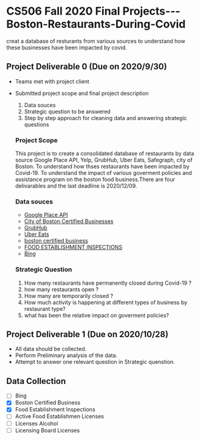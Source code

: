 # CS506 Fall 2020 Final Projects--- Boston-Restaurants-During-Covid
creat a database of resturants from various sources to understand how these businesses have been impacted by covid.

## Project Deliverable 0 (Due on 2020/9/30)
  - Teams met with project client
  - Submitted project scope and  final project description
    1. Data souces
    2. Strategic question to be answered
    3. Step by step approach for cleaning data and answering strategic questions

    ### Project Scope
      This project is to create a consolidated database of restaurants by data source Google Place API, Yelp, GrubHub, Uber Eats, Safegraph, city of Boston. To understand how thses restaurants have been impacted by Covid-19. To understand the impact of various goverment policies and assistance program on the boston food business.There are four delivarables and the last deadline is 2020/12/09. 

    ### Data souces
      -   [Google Place API](https://developers.google.com/places/web-service/details)
      - [City of Boston Certified Businesses](https://www.yelp.com/developers/documentation/v3/event)
      - [GrubHub](https://stevesie.com/apps/grubhub-api) 
      - [Uber Eats](https://www.ubereats.com/)
      - [boston certified business ](https://data.boston.gov/dataset/certified-business-directory/resource/3fc08ca2-9baf-4d77-b03a-aaed1cc936ed)
      - [FOOD ESTABLISHMENT INSPECTIONS](https://data.boston.gov/dataset/food-establishment-inspections)
      - [Bing](https://azure.microsoft.com/en-us/services/cognitive-services/bing-web-search-api/)
      
    ### Strategic Question
      1. How many restaurants have permanently closed during Covid-19 ?
      2. how many restaurants open ?
      3. How many are temporarily closed ? 
      4. How much activity is happening at different types of business by restaurant type?
      5.  what has been the relative impact on goverment policies?

## Project Deliverable 1  (Due on 2020/10/28)
  - All data should be collected.
  - Perform Preliminary analysis of the data.
  - Attempt to answer one relevant question in Strategic quenstion. 

  ## Data Collection 
  - [ ] Bing
  - [X] Boston Certified Business 
  - [X] Food Establishment Inspections
  - [ ] Active Food Establishmen Licenses
  - [ ] Licenses Alcohol 
  - [ ] Licensing Board Licenses
